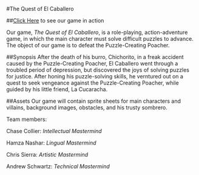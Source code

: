 #The Quest of El Caballero

##[Click Here](http://TheCCollier.github.io/Assets/Assets) to see our game in action

Our game, <i>The Quest of El Caballero</i>, is a role-playing, action-adventure game, in which the main character must solve difficult puzzles to advance. The object of our game is to defeat the Puzzle-Creating Poacher.

##Synopsis
After the death of his burro, Chichorito, in a freak accident caused by the Puzzle-Creating Poacher, El Caballero went through a troubled period of depression, but discovered the joys of solving puzzles for justice. After honing his puzzle-solving skills, he verntured out on a quest to seek vengeance against the Puzzle-Creating Poacher, while guided by his little friend, La Cucaracha.

##Assets
Our game will contain sprite sheets for main characters and villains, background images, obstacles, and his trusty sombrero.



Team members:

Chase Collier:
*Intellectual Mastermind*

Hamza Nashar:
*Lingual Mastermind*

Chris Sierra:
*Artistic Mastermind*

Andrew Schwartz: 
*Technical Mastermind*
